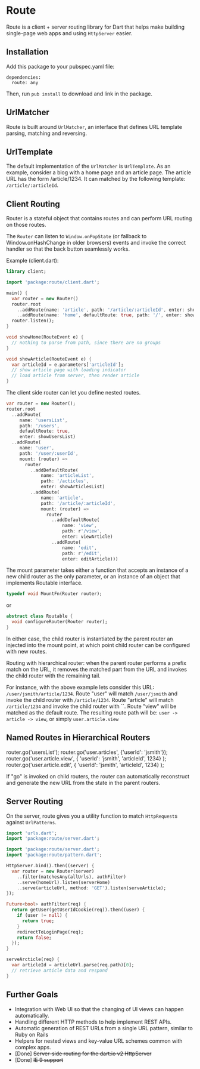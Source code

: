 Route
=====

Route is a client + server routing library for Dart that helps make building
single-page web apps and using `HttpServer` easier.

Installation
------------

Add this package to your pubspec.yaml file:

    dependencies:
      route: any
      
Then, run `pub install` to download and link in the package.

UrlMatcher
----------
Route is built around `UrlMatcher`, an interface that defines URL template
parsing, matching and reversing.


UrlTemplate
-----------
The default implementation of the `UrlMatcher` is `UrlTemplate`. As an example,
consider a blog with a home page and an article page. The article URL has the
form /article/1234. It can matched by the following template:
`/article/:articleId`.

Client Routing
--------------

Router is a stateful object that contains routes and can perform URL routing 
on those routes.

The `Router` can listen to `Window.onPopState` (or fallback to 
Window.onHashChange in older browsers) events and invoke the correct
handler so that the back button seamlessly works.

Example (client.dart):

```dart
library client;

import 'package:route/client.dart';

main() {
  var router = new Router()
  router.root
    ..addRoute(name: 'article', path: '/article/:articleId', enter: showArticle)
    ..addRoute(name: 'home', defaultRoute: true, path: '/', enter: showHome);
  router.listen();
}

void showHome(RouteEvent e) {
  // nothing to parse from path, since there are no groups
}

void showArticle(RouteEvent e) {
  var articleId = e.parameters['articleId'];
  // show article page with loading indicator
  // load article from server, then render article
}
```

The client side router can let you define nested routes.

```dart
var router = new Router();
router.root
  ..addRoute(
     name: 'usersList',
     path: '/users',
     defaultRoute: true,
     enter: showUsersList)
  ..addRoute(
     name: 'user',
     path: '/user/:userId',
     mount: (router) =>
       router
         ..addDefaultRoute(
             name: 'articleList',
             path: '/acticles',
             enter: showArticlesList)
         ..addRoute(
             name: 'article',
             path: '/article/:articleId',
             mount: (router) =>
               router
                 ..addDefaultRoute(
                     name: 'view',
                     path: r'/view',
                     enter: viewArticle)
                 ..addRoute(
                     name: 'edit',
                     path: r'/edit',
                     enter: editArticle)))
```

The mount parameter takes either a function that accepts an instance of a new 
child router as the only parameter, or an instance of an object that implements 
Routable interface.

```dart
typedef void MountFn(Router router);
```

or

```dart
abstract class Routable {
  void configureRouter(Router router);
}
```

In either case, the child router is instantiated by the parent router an
injected into the mount point, at which point child router can be configured
with new routes.

Routing with hierarchical router: when the parent router performs a prefix 
match on the URL, it removes the matched part from the URL and invokes the 
child router with the remaining tail. 

For instance, with the above example lets consider this URL: `/user/jsmith/article/1234`.
Route "user" will match `/user/jsmith` and invoke the child router with `/article/1234`.
Route "article" will match `/article/1234` and invoke the child router with ``.
Route "view" will be matched as the default route.
The resulting route path will be: `user -> article -> view`, or simply `user.article.view`

Named Routes in Hierarchical Routers
------------------------------------

router.go('usersList');
router.go('user.articles', {'userId': 'jsmith'});
router.go('user.article.view', {
  'userId': 'jsmith',
  'articleId', 1234}
);
router.go('user.article.edit', {
  'userId': 'jsmith',
  'articleId', 1234}
);

If "go" is invoked on child routers, the router can automatically reconstruct 
and generate the new URL from the state in the parent routers.

Server Routing
--------------

On the server, route gives you a utility function to match `HttpRequest`s
against `UrlPatterns`.

```dart
import 'urls.dart';
import 'package:route/server.dart';

import 'package:route/server.dart';
import 'package:route/pattern.dart';

HttpServer.bind().then((server) {
  var router = new Router(server)
    ..filter(matchesAny(allUrls), authFilter)
    ..serve(homeUrl).listen(serverHome)
    ..serve(articleUrl, method: 'GET').listen(serveArticle);
});

Future<bool> authFilter(req) {
  return getUser(getUserIdCookie(req)).then((user) {
    if (user != null) {
      return true;
    }
    redirectToLoginPage(req);
    return false;
  });
}

serveArcticle(req) {
  var articleId = articleUrl.parse(req.path)[0];
  // retrieve article data and respond
}
```

Further Goals
-------------

 * Integration with Web UI so that the changing of UI views can happen
   automatically.
 * Handling different HTTP methods to help implement REST APIs.
 * Automatic generation of REST URLs from a single URL pattern, similar to Ruby
   on Rails
 * Helpers for nested views and key-value URL schemes common with complex apps.
 * [Done] ~~Server-side routing for the dart:io v2 HttpServer~~
 * [Done] ~~IE 9 support~~

